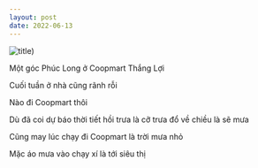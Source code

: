 ```yaml
---
layout: post
date: 2022-06-13
---
```



![title)](https://picsum.photos/1000/600)

Một góc Phúc Long ở Coopmart Thắng Lợi

 Cuối tuần ở nhà cũng rãnh rỗi

Nào đi Coopmart thôi

Dù đã coi dự báo thời tiết hồi trưa là cỡ trưa đổ về chiều là sẽ mưa

Cũng may lúc chạy đi Coopmart là trời mưa nhỏ 

Mặc áo mưa vào chạy xí là tới siêu thị

